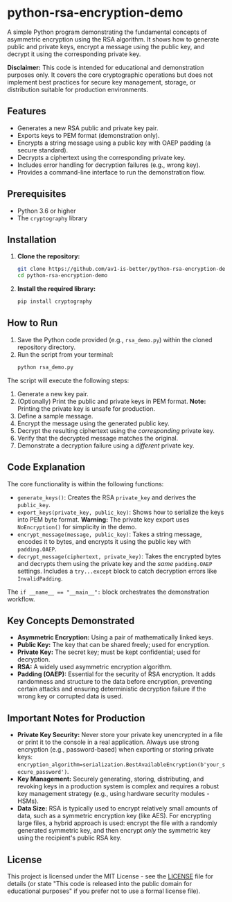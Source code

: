 # python-rsa-encryption-demo

A simple Python program demonstrating the fundamental concepts of asymmetric encryption using the RSA algorithm. It shows how to generate public and private keys, encrypt a message using the public key, and decrypt it using the corresponding private key.

**Disclaimer:** This code is intended for educational and demonstration purposes only. It covers the core cryptographic operations but does not implement best practices for secure key management, storage, or distribution suitable for production environments.

## Features

*   Generates a new RSA public and private key pair.
*   Exports keys to PEM format (demonstration only).
*   Encrypts a string message using a public key with OAEP padding (a secure standard).
*   Decrypts a ciphertext using the corresponding private key.
*   Includes error handling for decryption failures (e.g., wrong key).
*   Provides a command-line interface to run the demonstration flow.

## Prerequisites

*   Python 3.6 or higher
*   The `cryptography` library

## Installation

1.  **Clone the repository:**
    ```bash
    git clone https://github.com/av1-is-better/python-rsa-encryption-demo.git
    cd python-rsa-encryption-demo
    ```

2.  **Install the required library:**
    ```bash
    pip install cryptography
    ```

## How to Run

1.  Save the Python code provided (e.g., `rsa_demo.py`) within the cloned repository directory.
2.  Run the script from your terminal:
    ```bash
    python rsa_demo.py
    ```

The script will execute the following steps:
1.  Generate a new key pair.
2.  (Optionally) Print the public and private keys in PEM format. **Note:** Printing the private key is unsafe for production.
3.  Define a sample message.
4.  Encrypt the message using the generated public key.
5.  Decrypt the resulting ciphertext using the *corresponding* private key.
6.  Verify that the decrypted message matches the original.
7.  Demonstrate a decryption failure using a *different* private key.

## Code Explanation

The core functionality is within the following functions:

*   `generate_keys()`: Creates the RSA `private_key` and derives the `public_key`.
*   `export_keys(private_key, public_key)`: Shows how to serialize the keys into PEM byte format. **Warning:** The private key export uses `NoEncryption()` for simplicity in the demo.
*   `encrypt_message(message, public_key)`: Takes a string message, encodes it to bytes, and encrypts it using the public key with `padding.OAEP`.
*   `decrypt_message(ciphertext, private_key)`: Takes the encrypted bytes and decrypts them using the private key and the *same* `padding.OAEP` settings. Includes a `try...except` block to catch decryption errors like `InvalidPadding`.

The `if __name__ == "__main__":` block orchestrates the demonstration workflow.

## Key Concepts Demonstrated

*   **Asymmetric Encryption:** Using a pair of mathematically linked keys.
*   **Public Key:** The key that can be shared freely; used for encryption.
*   **Private Key:** The secret key; must be kept confidential; used for decryption.
*   **RSA:** A widely used asymmetric encryption algorithm.
*   **Padding (OAEP):** Essential for the security of RSA encryption. It adds randomness and structure to the data before encryption, preventing certain attacks and ensuring deterministic decryption failure if the wrong key or corrupted data is used.

## Important Notes for Production

*   **Private Key Security:** Never store your private key unencrypted in a file or print it to the console in a real application. Always use strong encryption (e.g., password-based) when exporting or storing private keys: `encryption_algorithm=serialization.BestAvailableEncryption(b'your_secure_password')`.
*   **Key Management:** Securely generating, storing, distributing, and revoking keys in a production system is complex and requires a robust key management strategy (e.g., using hardware security modules - HSMs).
*   **Data Size:** RSA is typically used to encrypt relatively small amounts of data, such as a symmetric encryption key (like AES). For encrypting large files, a hybrid approach is used: encrypt the file with a randomly generated symmetric key, and then encrypt *only* the symmetric key using the recipient's public RSA key.

## License

This project is licensed under the MIT License - see the [LICENSE](LICENSE) file for details (or state "This code is released into the public domain for educational purposes" if you prefer not to use a formal license file).